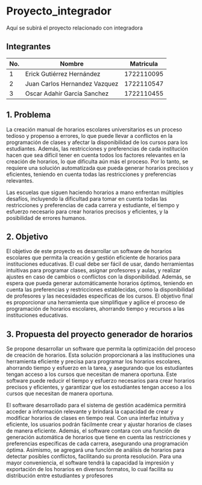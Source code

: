 # Proyecto_integrador

Aquí se subirá el proyecto relacionado con integradora

## Integrantes

|No.| Nombre| Matricula|
|--|--|--|
|1| Erick Gutiérrez Hernández | 1722110095 |
|2| Juan Carlos Hernandez Vazquez | 1722110547 |
|3| Oscar Adahir Garcia Sanchez | 1722110455 |

## 1. Problema
 
La creación manual de horarios escolares universitarios es un proceso tedioso y propenso a errores, lo que puede llevar a conflictos en la programación de clases y afectar la disponibilidad de los cursos para los estudiantes. Además, las restricciones y preferencias de cada institución hacen que sea difícil tener en cuenta todos los factores relevantes en la creación de horarios, lo que dificulta aún más el proceso. Por lo tanto, se requiere una solución automatizada que pueda generar horarios precisos y eficientes, teniendo en cuenta todas las restricciones y preferencias relevantes.

Las escuelas que siguen haciendo horarios a mano enfrentan múltiples desafíos, incluyendo la dificultad para tomar en cuenta todas las restricciones y preferencias de cada carrera y estudiante, el tiempo y esfuerzo necesario para crear horarios precisos y eficientes, y la posibilidad de errores humanos.


## 2. Objetivo

El objetivo de este proyecto es desarrollar un software de horarios escolares que permita la creación y gestión eficiente de horarios para instituciones educativas. El cual debe ser fácil de usar, dando herramientas intuitivas para programar clases, asignar profesores y aulas, y realizar ajustes en caso de cambios o conflictos con la disponibilidad. Además, se espera que pueda generar automáticamente horarios óptimos, teniendo en cuenta las preferencias y restricciones establecidas, como la disponibilidad de profesores y las necesidades específicas de los cursos. El objetivo final es proporcionar una herramienta que simplifique y agilice el proceso de programación de horarios escolares, ahorrando tiempo y recursos a las instituciones educativas.

## 3. Propuesta del proyecto generador de horarios 
Se propone desarrollar un software que permita la optimización del proceso de creación de horarios. Esta solución proporcionará a las instituciones una herramienta eficiente y precisa para programar los horarios escolares, ahorrando tiempo y esfuerzo en la tarea, y asegurando que los estudiantes tengan acceso a los cursos que necesitan de manera oportuna. Este software puede reducir el tiempo y esfuerzo necesarios para crear horarios precisos y eficientes, y garantizar que los estudiantes tengan acceso a los cursos que necesitan de manera oportuna.

El software desarrollado para el sistema de gestión académica permitirá acceder a información relevante y brindará la capacidad de crear y modificar horarios de clases en tiempo real. Con una interfaz intuitiva y eficiente, los usuarios podrán fácilmente crear y ajustar horarios de clases de manera eficiente. Además, el software contara con una función de generación automática de horarios que tiene en cuenta las restricciones y preferencias específicas de cada carrera, asegurando una programación óptima. Asimismo, se agregará una función de análisis de horarios para detectar posibles conflictos, facilitando su pronta resolución. Para una mayor conveniencia, el software tendrá la capacidad la impresión y exportación de los horarios en diversos formatos, lo cual facilita su distribución entre estudiantes y profesores

